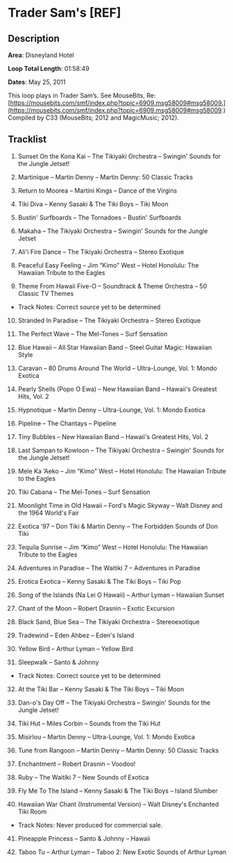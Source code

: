 # Trader Sam's [REF]

## Description

**Area**: Disneyland Hotel

**Loop Total Length**: 01:58:49

**Dates**: May 25, 2011

This loop plays in Trader Sam’s. See MouseBits, Re: [https://mousebits.com/smf/index.php?topic=6909.msg58009#msg58009.](https://mousebits.com/smf/index.php?topic=6909.msg58009#msg58009.) Compiled by C33 (MouseBits; 2012 and MagicMusic; 2012).

## Tracklist

1. Sunset On the Kona Kai – The Tikiyaki Orchestra – Swingin' Sounds for the Jungle Jetset!


2. Martinique – Martin Denny – Martin Denny: 50 Classic Tracks


3. Return to Moorea – Martini Kings – Dance of the Virgins


4. Tiki Diva – Kenny Sasaki & The Tiki Boys – Tiki Moon


5. Bustin' Surfboards – The Tornadoes – Bustin' Surfboards


6. Makaha – The Tikiyaki Orchestra – Swingin' Sounds for the Jungle Jetset


7. Ali'i Fire Dance – The Tikiyaki Orchestra – Stereo Exotique


8. Peaceful Easy Feeling – Jim “Kimo” West – Hotel Honolulu: The Hawaiian Tribute to the Eagles


9. Theme From Hawaii Five-O – Soundtrack & Theme Orchestra – 50 Classic TV Themes
- Track Notes: Correct source yet to be determined

10. Stranded In Paradise – The Tikiyaki Orchestra – Stereo Exotique


11. The Perfect Wave – The Mel-Tones – Surf Sensation


12. Blue Hawaii – All Star Hawaiian Band – Steel Guitar Magic: Hawaiian Style


13. Caravan – 80 Drums Around The World – Ultra-Lounge, Vol. 1: Mondo Exotica


14. Pearly Shells (Popo O Ewa) – New Hawaiian Band – Hawaii's Greatest Hits, Vol. 2


15. Hypnotique – Martin Denny – Ultra-Lounge, Vol. 1: Mondo Exotica


16. Pipeline – The Chantays – Pipeline


17. Tiny Bubbles – New Hawaiian Band – Hawaii's Greatest Hits, Vol. 2


18. Last Sampan to Kowloon – The Tikiyaki Orchestra – Swingin' Sounds for the Jungle Jetset!


19. Mele Ka ‘Aeko – Jim “Kimo” West – Hotel Honolulu: The Hawaiian Tribute to the Eagles


20. Tiki Cabana – The Mel-Tones – Surf Sensation


21. Moonlight Time in Old Hawaii – Ford's Magic Skyway – Walt Disney and the 1964 World's Fair


22. Exotica ‘97 – Don Tiki & Martin Denny – The Forbidden Sounds of Don Tiki


23. Tequila Sunrise – Jim “Kimo” West – Hotel Honolulu: The Hawaiian Tribute to the Eagles


24. Adventures in Paradise – The Waitiki 7 – Adventures in Paradise


25. Erotica Exotica – Kenny Sasaki & The Tiki Boys – Tiki Pop


26. Song of the Islands (Na Lei O Hawaii) – Arthur Lyman – Hawaiian Sunset


27. Chant of the Moon – Robert Drasnin – Exotic Excursion


28. Black Sand, Blue Sea – The Tikiyaki Orchestra – Stereoexotique


29. Tradewind – Eden Ahbez – Eden's Island


30. Yellow Bird – Arthur Lyman – Yellow Bird


31. Sleepwalk – Santo & Johnny
- Track Notes: Correct source yet to be determined

32. At the Tiki Bar – Kenny Sasaki & The Tiki Boys – Tiki Moon


33. Dan-o's Day Off – The Tikiyaki Orchestra – Swingin' Sounds for the Jungle Jetset!


34. Tiki Hut – Miles Corbin – Sounds from the Tiki Hut


35. Misirlou – Martin Denny – Ultra-Lounge, Vol. 1: Mondo Exotica


36. Tune from Rangoon – Martin Denny – Martin Denny: 50 Classic Tracks


37. Enchantment – Robert Drasnin – Voodoo!


38. Ruby – The Waitiki 7 – New Sounds of Exotica


39. Fly Me To The Island – Kenny Sasaki & The Tiki Boys – Island Slumber


40. Hawaiian War Chant (Instrumental Version) – Walt Disney's Enchanted Tiki Room
- Track Notes: Never produced for commercial sale.

41. Pineapple Princess – Santo & Johnny – Hawaii


42. Taboo Tu – Arthur Lyman – Taboo 2: New Exotic Sounds of Arthur Lyman


